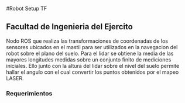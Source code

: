 #Robot Setup TF
## Facultad de Ingenieria del Ejercito

Nodo ROS que realiza las transformaciones de coordenadas de los sensores ubicados en el mastil para ser utilizados en la navegacion del robot sobre el plano del suelo. 
Para el lidar se obtiene la media de las mayores longitudes medidas sobre un conjunto finito de mediciones iniciales. Ello junto con la altura del lidar sobre el nivel del suelo permite hallar el angulo con el cual convertir los puntos obtenidos por el mapeo LASER.

### Requerimientos